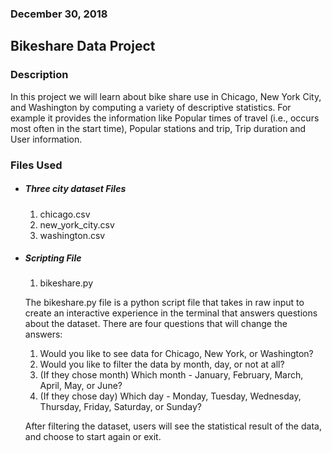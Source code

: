 ### December 30, 2018

## Bikeshare Data Project

### Description

In this project we will learn about bike share use in Chicago, New York City, and Washington by computing a variety of descriptive statistics. For example it provides the information like Popular times of travel (i.e., occurs most often in the start time), Popular stations and trip, Trip duration and User information.

### Files Used

- #####  *Three city dataset Files*

  1. chicago.csv
  2. new_york_city.csv
  3. washington.csv


- ##### *Scripting File*

  1. bikeshare.py

    The bikeshare.py file is a python script file that takes in raw input to create an interactive experience in the terminal that answers questions about the dataset. There are four questions that will change the answers:

    1. Would you like to see data for Chicago, New York, or Washington?
    2. Would you like to filter the data by month, day, or not at all?
    3. (If they chose month) Which month - January, February, March, April, May, or June?
    4. (If they chose day) Which day - Monday, Tuesday, Wednesday, Thursday, Friday, Saturday, or Sunday?

    After filtering the dataset, users will see the statistical result of the data, and choose to start again or exit.
